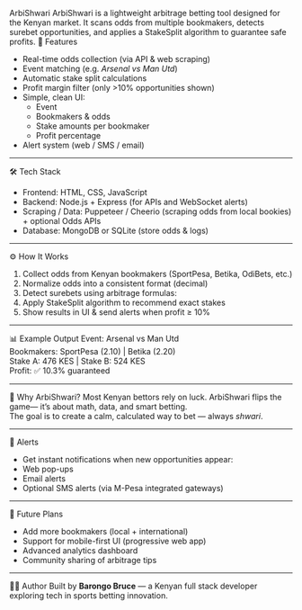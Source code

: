 ArbiShwari
ArbiShwari is a lightweight arbitrage betting tool designed for the Kenyan market.   It scans odds from multiple bookmakers, detects surebet opportunities, and applies a StakeSplit algorithm to guarantee safe profits.
🚀 Features
- Real-time odds collection (via API & web scraping)
- Event matching (e.g. *Arsenal vs Man Utd*)
- Automatic stake split calculations
- Profit margin filter (only >10% opportunities shown)
- Simple, clean UI:
  - Event
  - Bookmakers & odds
  - Stake amounts per bookmaker
  - Profit percentage
- Alert system (web / SMS / email)

---

🛠️ Tech Stack
- Frontend: HTML, CSS, JavaScript  
- Backend: Node.js + Express (for APIs and WebSocket alerts)  
- Scraping / Data: Puppeteer / Cheerio (scraping odds from local bookies) + optional Odds APIs  
- Database: MongoDB or SQLite (store odds & logs)  

---

⚙️ How It Works
1. Collect odds from Kenyan bookmakers (SportPesa, Betika, OdiBets, etc.)  
2. Normalize odds into a consistent format (decimal)  
3. Detect surebets using arbitrage formulas:
4. Apply StakeSplit algorithm to recommend exact stakes  
5. Show results in UI & send alerts when profit ≥ 10%  

---

 📊 Example Output
Event: Arsenal vs Man Utd  
Bookmakers: SportPesa (2.10) | Betika (2.20)  
Stake A: 476 KES | Stake B: 524 KES  
Profit: ✅ 10.3% guaranteed  

---

🎯 Why ArbiShwari?
Most Kenyan bettors rely on luck. ArbiShwari flips the game— it’s about math, data, and smart betting.  
The goal is to create a calm, calculated way to bet — always *shwari*.  

---

 📩 Alerts
- Get instant notifications when new opportunities appear:
- Web pop-ups
- Email alerts
- Optional SMS alerts (via M-Pesa integrated gateways)

---

 🔮 Future Plans
- Add more bookmakers (local + international)  
- Support for mobile-first UI (progressive web app)  
- Advanced analytics dashboard  
- Community sharing of arbitrage tips  

---

 👨‍💻 Author
Built by **Barongo Bruce** — a Kenyan full stack developer exploring tech in sports betting innovation.  
